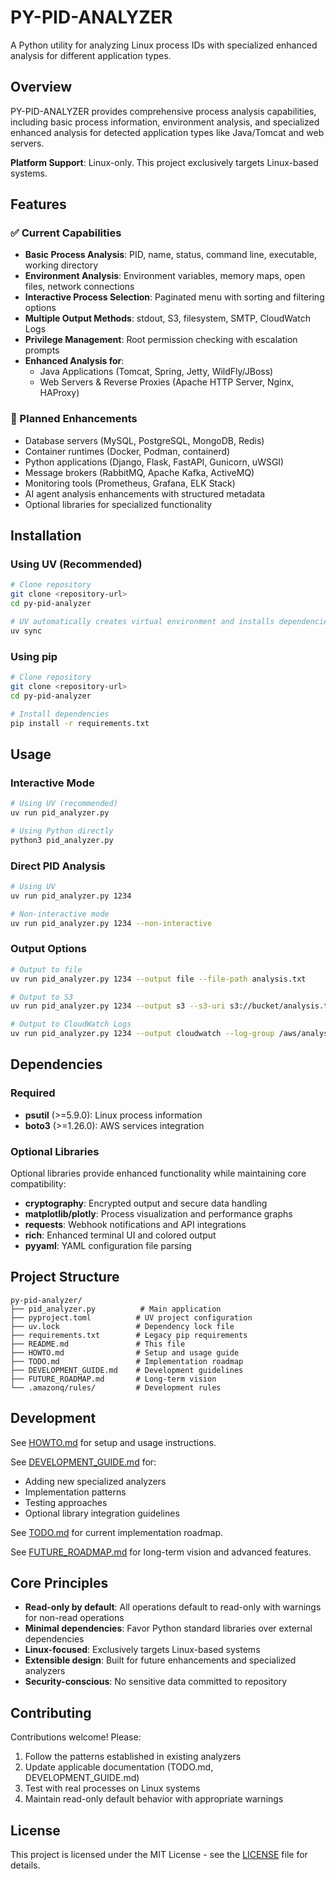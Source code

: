 # PY-PID-ANALYZER

A Python utility for analyzing Linux process IDs with specialized enhanced analysis for different application types.

## Overview

PY-PID-ANALYZER provides comprehensive process analysis capabilities, including basic process information, environment analysis, and specialized enhanced analysis for detected application types like Java/Tomcat and web servers.

**Platform Support**: Linux-only. This project exclusively targets Linux-based systems.

## Features

### ✅ Current Capabilities
- **Basic Process Analysis**: PID, name, status, command line, executable, working directory
- **Environment Analysis**: Environment variables, memory maps, open files, network connections
- **Interactive Process Selection**: Paginated menu with sorting and filtering options
- **Multiple Output Methods**: stdout, S3, filesystem, SMTP, CloudWatch Logs
- **Privilege Management**: Root permission checking with escalation prompts
- **Enhanced Analysis for**:
  - Java Applications (Tomcat, Spring, Jetty, WildFly/JBoss)
  - Web Servers & Reverse Proxies (Apache HTTP Server, Nginx, HAProxy)

### 🔄 Planned Enhancements
- Database servers (MySQL, PostgreSQL, MongoDB, Redis)
- Container runtimes (Docker, Podman, containerd)
- Python applications (Django, Flask, FastAPI, Gunicorn, uWSGI)
- Message brokers (RabbitMQ, Apache Kafka, ActiveMQ)
- Monitoring tools (Prometheus, Grafana, ELK Stack)
- AI agent analysis enhancements with structured metadata
- Optional libraries for specialized functionality

## Installation

### Using UV (Recommended)
```bash
# Clone repository
git clone <repository-url>
cd py-pid-analyzer

# UV automatically creates virtual environment and installs dependencies
uv sync
```

### Using pip
```bash
# Clone repository
git clone <repository-url>
cd py-pid-analyzer

# Install dependencies
pip install -r requirements.txt
```

## Usage

### Interactive Mode
```bash
# Using UV (recommended)
uv run pid_analyzer.py

# Using Python directly
python3 pid_analyzer.py
```

### Direct PID Analysis
```bash
# Using UV
uv run pid_analyzer.py 1234

# Non-interactive mode
uv run pid_analyzer.py 1234 --non-interactive
```

### Output Options
```bash
# Output to file
uv run pid_analyzer.py 1234 --output file --file-path analysis.txt

# Output to S3
uv run pid_analyzer.py 1234 --output s3 --s3-uri s3://bucket/analysis.txt

# Output to CloudWatch Logs
uv run pid_analyzer.py 1234 --output cloudwatch --log-group /aws/analysis
```

## Dependencies

### Required
- **psutil** (>=5.9.0): Linux process information
- **boto3** (>=1.26.0): AWS services integration

### Optional Libraries
Optional libraries provide enhanced functionality while maintaining core compatibility:
- **cryptography**: Encrypted output and secure data handling
- **matplotlib/plotly**: Process visualization and performance graphs
- **requests**: Webhook notifications and API integrations
- **rich**: Enhanced terminal UI and colored output
- **pyyaml**: YAML configuration file parsing

## Project Structure

```
py-pid-analyzer/
├── pid_analyzer.py          # Main application
├── pyproject.toml          # UV project configuration
├── uv.lock                 # Dependency lock file
├── requirements.txt        # Legacy pip requirements
├── README.md               # This file
├── HOWTO.md                # Setup and usage guide
├── TODO.md                 # Implementation roadmap
├── DEVELOPMENT_GUIDE.md    # Development guidelines
├── FUTURE_ROADMAP.md       # Long-term vision
└── .amazonq/rules/         # Development rules
```

## Development

See [HOWTO.md](HOWTO.md) for setup and usage instructions.

See [DEVELOPMENT_GUIDE.md](DEVELOPMENT_GUIDE.md) for:
- Adding new specialized analyzers
- Implementation patterns
- Testing approaches
- Optional library integration guidelines

See [TODO.md](TODO.md) for current implementation roadmap.

See [FUTURE_ROADMAP.md](FUTURE_ROADMAP.md) for long-term vision and advanced features.

## Core Principles

- **Read-only by default**: All operations default to read-only with warnings for non-read operations
- **Minimal dependencies**: Favor Python standard libraries over external dependencies
- **Linux-focused**: Exclusively targets Linux-based systems
- **Extensible design**: Built for future enhancements and specialized analyzers
- **Security-conscious**: No sensitive data committed to repository

## Contributing

Contributions welcome! Please:
1. Follow the patterns established in existing analyzers
2. Update applicable documentation (TODO.md, DEVELOPMENT_GUIDE.md)
3. Test with real processes on Linux systems
4. Maintain read-only default behavior with appropriate warnings

## License

This project is licensed under the MIT License - see the [LICENSE](LICENSE) file for details.
